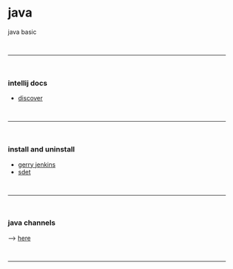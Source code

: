 # java
java basic




&nbsp;

---

&nbsp;





### intellij docs

* [discover](https://www.jetbrains.com/help/idea/discover-intellij-idea.html)




&nbsp;

---

&nbsp;






### install and uninstall

* [gerry jenkins](https://www.youtube.com/watch?v=MjcBz2JhhQ4)
* [sdet](https://www.youtube.com/watch?v=UXreD6NCC3g)




&nbsp;

---

&nbsp;





### java channels

--> [here](https://github.com/chrisdevsandapps/chris-webdev-notes/blob/master/java-channels.md)




&nbsp;

---

&nbsp;


